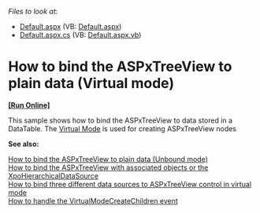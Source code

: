 <!-- default file list -->
*Files to look at*:

* [Default.aspx](./CS/WebSite/Default.aspx) (VB: [Default.aspx](./VB/WebSite/Default.aspx))
* [Default.aspx.cs](./CS/WebSite/Default.aspx.cs) (VB: [Default.aspx.vb](./VB/WebSite/Default.aspx.vb))
<!-- default file list end -->
# How to bind the ASPxTreeView to plain data (Virtual mode)
<!-- run online -->
**[[Run Online]](https://codecentral.devexpress.com/e2872/)**
<!-- run online end -->


<p>This sample shows how to bind the ASPxTreeView to data stored in a DataTable. The <a href="http://documentation.devexpress.dev/#AspNet/CustomDocument8575"><u>Virtual Mode</u></a> is used for creating ASPxTreeView nodes</p><p><strong>See also:</strong></p><p><a href="https://www.devexpress.com/Support/Center/p/E2873">How to bind the ASPxTreeView to plain data (Unbound mode)</a><br />
<a href="https://www.devexpress.com/Support/Center/p/E2875">How to bind the ASPxTreeView with associated objects or the XpoHierarchicalDataSource </a><br />
<a href="https://www.devexpress.com/Support/Center/p/E2956">How to bind three different data sources to ASPxTreeView control in virtual mode</a><br />
<a href="https://www.devexpress.com/Support/Center/p/E2538">How to handle the VirtualModeCreateChildren event</a></p>

<br/>


